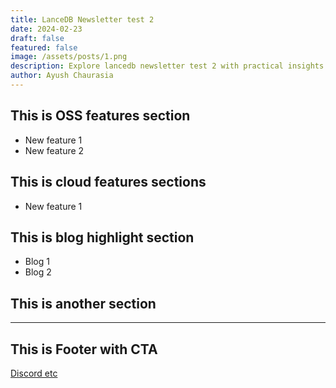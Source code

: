 ```yaml
---
title: LanceDB Newsletter test 2
date: 2024-02-23
draft: false
featured: false
image: /assets/posts/1.png
description: Explore lancedb newsletter test 2 with practical insights and expert guidance from the LanceDB team.
author: Ayush Chaurasia
---
```

## This is OSS features section

- New feature 1
- New feature 2

## This is cloud features sections

- New feature 1

## This is blog highlight section

- Blog 1
- Blog 2

## This is another section

---

## This is Footer with CTA

<CTA copy>

[Discord etc](lancedb.com)
